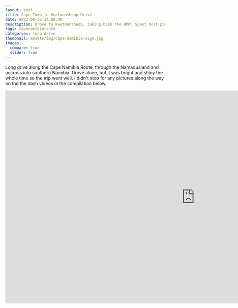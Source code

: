 ```yaml
---
layout: post
title: Cape Town to Keetmanshoop Drive
date: 2023-08-25 14:00:00
description: Drove to Keetmanshoop, taking back the BMW. Spent most part of 2023 using it in Cape Town and it was time to return it. 
tags: capenamibiaroute
categories: long-drive
thumbnail: assets/img/cape-namibia-sign.jpg
images:
  compare: true
  slider: true
---
```

Long drive along the Cape Namibia Route, through the Namaqualand and accross into southern Namibia. Drove alone, but it was bright and shiny the whole time so the trip went well. I didn't stop for any pictures along the way on the the dash videos in the compilation below.
<div class="videoWrapper">
  <!-- Copy & Pasted from YouTube -->
  <iframe width="1189" height="669" src="https://www.youtube.com/embed/MLO7LstKe1w" title="CPT Keetmanshop" frameborder="0" allow="accelerometer; autoplay; clipboard-write; encrypted-media; gyroscope; picture-in-picture; web-share" referrerpolicy="strict-origin-when-cross-origin" allowfullscreen></iframe>
</div>
